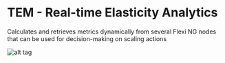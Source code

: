 # TEM - Real-time Elasticity Analytics

Calculates and retrieves metrics dynamically from several Flexi NG nodes that can be used for decision-making on scaling actions

![alt tag](https://raw.githubusercontent.com/fsiamp/tem/main/tem.png)
